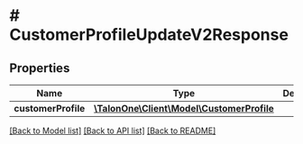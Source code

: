 # # CustomerProfileUpdateV2Response

## Properties

Name | Type | Description | Notes
------------ | ------------- | ------------- | -------------
**customerProfile** | [**\TalonOne\Client\Model\CustomerProfile**](CustomerProfile.md) |  | 

[[Back to Model list]](../../README.md#documentation-for-models) [[Back to API list]](../../README.md#documentation-for-api-endpoints) [[Back to README]](../../README.md)



